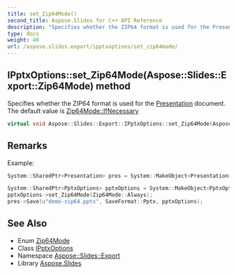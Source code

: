 ```yaml
---
title: set_Zip64Mode()
second_title: Aspose.Slides for C++ API Reference
description: "Specifies whether the ZIP64 format is used for the Presentation document. The default value is Zip64Mode::IfNecessary"
type: docs
weight: 40
url: /aspose.slides.export/ipptxoptions/set_zip64mode/
---
```

## IPptxOptions::set_Zip64Mode(Aspose::Slides::Export::Zip64Mode) method


Specifies whether the ZIP64 format is used for the [Presentation](../../../aspose.slides/presentation/) document. The default value is [Zip64Mode::IfNecessary](../../zip64mode/)

```cpp
virtual void Aspose::Slides::Export::IPptxOptions::set_Zip64Mode(Aspose::Slides::Export::Zip64Mode value)=0
```

## Remarks


Example: 
```cpp
System::SharedPtr<Presentation> pres = System::MakeObject<Presentation>(u"demo.pptx");

System::SharedPtr<PptxOptions> pptxOptions = System::MakeObject<PptxOptions>();
pptxOptions->set_Zip64Mode(Zip64Mode::Always);
pres->Save(u"demo-zip64.pptx", SaveFormat::Pptx, pptxOptions);
```




## See Also

* Enum [Zip64Mode](../../zip64mode/)
* Class [IPptxOptions](../)
* Namespace [Aspose::Slides::Export](../../)
* Library [Aspose.Slides](../../../)